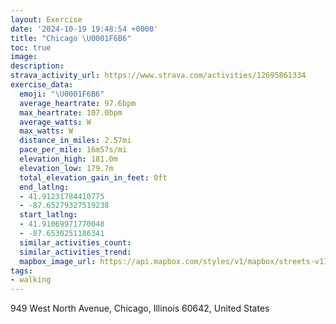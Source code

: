 ```yaml
---
layout: Exercise
date: '2024-10-19 19:48:54 +0000'
title: "Chicago \U0001F6B6"
toc: true
image:
description:
strava_activity_url: https://www.strava.com/activities/12695861334
exercise_data:
  emoji: "\U0001F6B6"
  average_heartrate: 97.6bpm
  max_heartrate: 107.0bpm
  average_watts: W
  max_watts: W
  distance_in_miles: 2.57mi
  pace_per_mile: 16m57s/mi
  elevation_high: 181.0m
  elevation_low: 179.7m
  total_elevation_gain_in_feet: 0ft
  end_latlng:
  - 41.91231784410775
  - -87.65279327519238
  start_latlng:
  - 41.91069971770048
  - -87.6530251186341
  similar_activities_count:
  similar_activities_trend:
  mapbox_image_url: https://api.mapbox.com/styles/v1/mapbox/streets-v11/static/path-5+787af2-1.0(eox~Fzn~uOF_AH_%40JQ%5CUNOHQFYDe%40%3Fa%40EoCB_%40DUHGHAr%40Hn%40DRAHEFQ%40WMwDDWPMZIbB%40VALGHMBk%40MmJFY%3FSE%5D%3Fo%40BYTBHADCAKOa%40%3FONMl%40_AvCwEXa%40Zy%40d%40e%40N%5Db%40e%40l%40cA%7CCqE%7CAeCl%40iAGI%3FKTkABk%40AiCIy%40JuD%3F%7D%40Cs%40EUEEE%3FIFFMCBJDDLB~AB%60GEhA%40hBEPc%40%7C%40wBlDwHrLw%40hA%40CJCp%40BG%3FYZsAnBYh%40aA%7CAo%40z%40_AxAMTIV%3FN%40J%60%40j%40Xx%40F%60%40DdABzFBv%40%3FdDBl%40Jr%40A%60BHh%40b%40pABRANILQNUNWLMLcCpB_Ap%40qEnD%5DC%5BHw%40AiABa%40GWH),pin-s-s+e5b22e(-87.65182,41.90979),pin-s-f+89ae00(-87.65303999999992,41.910920000000004)/auto/800x800?access_token=pk.eyJ1Ijoiam9zaGJlY2ttYW4iLCJhIjoiY205eWR2aDd1MWZ6djJrbXc4a3M0bWZleiJ9.XiG9OWkNcZk2QzjJbxLB4A
tags:
- walking
---
```




949 West North Avenue, Chicago, Illinois 60642, United States
